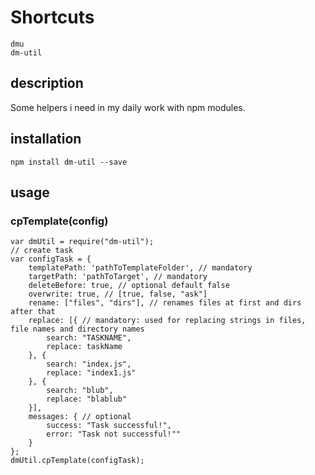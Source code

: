 # Shortcuts

    dmu
    dm-util

## description
Some helpers i need in my daily work with npm modules.

## installation

    npm install dm-util --save

## usage

### cpTemplate(config)

```
var dmUtil = require("dm-util");
// create task
var configTask = {
    templatePath: 'pathToTemplateFolder', // mandatory
    targetPath: 'pathToTarget', // mandatory
    deleteBefore: true, // optional default false
    overwrite: true, // [true, false, "ask"]
    rename: ["files", "dirs"], // renames files at first and dirs after that
    replace: [{ // mandatory: used for replacing strings in files, file names and directory names
        search: "TASKNAME",
        replace: taskName
    }, {
        search: "index.js",
        replace: "index1.js"
    }, {
        search: "blub",
        replace: "blablub"
    }],
    messages: { // optional
        success: "Task successful!",
        error: "Task not successful!""
    }
};
dmUtil.cpTemplate(configTask);
```
